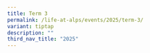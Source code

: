 ```yaml
---
title: Term 3
permalink: /life-at-alps/events/2025/term-3/
variant: tiptap
description: ""
third_nav_title: "2025"
---
```

